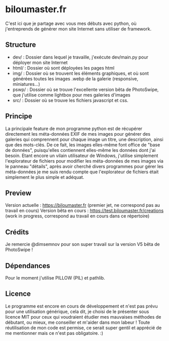 # biloumaster.fr

C'est ici que je partage avec vous mes débuts avec python, où j'entreprends de générer mon site Internet sans utiliser de framework.

## Structure
- dev/ : Dossier dans lequel je travaille, j'exécute dev/main.py pour déployer mon site Internet
- html/ : Dossier où sont déployées les pages html
- img/ : Dossier où se trouvent les éléments graphiques, et où sont générées toutes les images .webp de la galerie (responsive, miniatures...)
- pswp/ : Dossier où se trouve l'excellente version bêta de PhotoSwipe, que j'utilise comme lightbox pour mes galeries d'images
- src/ : Dossier où se trouve les fichiers javascript et css.

## Principe
La principale feature de mon programme python est de récupérer directement les méta-données EXIF de mes images pour générer des galeries qui comprennent pour chaque image un titre, une description, ainsi que des mots-clés. De ce fait, les images elles-même font office de "base de données", puisqu'elles contiennent elles-même les données dont j'ai besoin. Etant encore un vilain utilisateur de Windows, j'utilise simplement l'explorateur de fichiers pour modifier les méta-données de mes images via le panneau "détails", après avoir cherché divers programmes pour gérer les méta-données je me suis rendu compte que l'explorateur de fichiers était simplement le plus simple et adéquat.

## Preview
Version actuelle : https://biloumaster.fr (premier jet, ne correspond pas au travail en cours)
Version bêta en cours : https://test.biloumaster.fr/creations (work in progress, correspond au travail en cours dans ce répertoire)

## Crédits
Je remercie @dimsemnov pour son super travail sur la version V5 bêta de PhotoSwipe !

## Dépendances
Pour le moment j'utilise PILLOW (PIL) et pathlib.

## Licence
Le programme est encore en cours de développement et n'est pas prévu pour une utilisation générique, cela dit, je choisi de le présenter sous licence MIT pour ceux qui voudraient étudier mes mauvaises méthodes de débutant, ou mieux, me conseiller et m'aider dans mon labeur ! Toute réutilisation de mon code est permise, ce serait super gentil et apprécié de me mentionner mais ce n'est pas obligatoire. :)